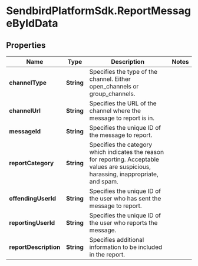 # SendbirdPlatformSdk.ReportMessageByIdData

## Properties

Name | Type | Description | Notes
------------ | ------------- | ------------- | -------------
**channelType** | **String** | Specifies the type of the channel. Either open_channels or group_channels. | 
**channelUrl** | **String** | Specifies the URL of the channel where the message to report is in. | 
**messageId** | **String** | Specifies the unique ID of the message to report. | 
**reportCategory** | **String** | Specifies the category which indicates the reason for reporting. Acceptable values are suspicious, harassing, inappropriate, and spam. | 
**offendingUserId** | **String** | Specifies the unique ID of the user who has sent the message to report. | 
**reportingUserId** | **String** | Specifies the unique ID of the user who reports the message. | 
**reportDescription** | **String** | Specifies additional information to be included in the report. | 


